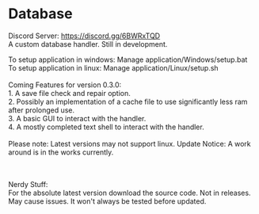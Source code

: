 # Database
Discord Server: https://discord.gg/6BWRxTQD
<br>A custom database handler. Still in development.

To setup application in windows: Manage application/Windows/setup.bat
<br>To setup application in linux: Manage application/Linux/setup.sh
<br><br>Coming Features for version 0.3.0: <br> 1. A save file check and repair option. <br> 2. Possibly an implementation of a cache file to use significantly less ram after prolonged use.<br> 3. A basic GUI to interact with the handler.<br> 4. A mostly completed text shell to interact with the handler.
<br><br>Please note: Latest versions may not support linux. Update Notice: A work around is in the works currently.

<br><br>Nerdy Stuff:<br>For the absolute latest version download the source code. Not in releases. May cause issues. It won't always be tested before updated.
